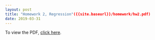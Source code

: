 ```yaml
---
layout: post
title: "Homework 2, Regression"({{site.baseurl}}/homework/hw2.pdf)
date: 2019-03-31
---
```

To view the PDF, [click here]({{site.baseurl}}/homework/hw2.pdf).
